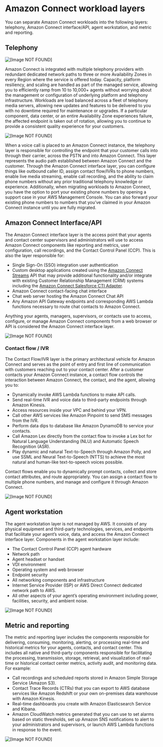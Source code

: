 # Amazon Connect workload layers<a name="workload-layers"></a>

You can separate Amazon Connect workloads into the following layers: telephony, Amazon Connect interface/API, agent workstation, and metric and reporting\. 

## Telephony<a name="workload-layers-telephony"></a>

![\[Image NOT FOUND\]](http://docs.aws.amazon.com/connect/latest/adminguide/images/architecture/telephony.png)

 Amazon Connect is integrated with multiple telephony providers with redundant dedicated network paths to three or more Availability Zones in every Region where the service is offered today\. Capacity, platform resiliency, and scaling are handled as part of the managed service, allowing you to efficiently ramp from 10 to 10,000\+ agents without worrying about the management or configuration of underlying platform and telephony infrastructure\. Workloads are load balanced across a fleet of telephony media servers, allowing new updates and features to be delivered to you with no downtime required for maintenance or upgrades\. If a particular component, data center, or an entire Availability Zone experiences failure, the affected endpoint is taken out of rotation, allowing you to continue to provide a consistent quality experience for your customers\.

![\[Image NOT FOUND\]](http://docs.aws.amazon.com/connect/latest/adminguide/images/architecture/telephony2.png)

When a voice call is placed to an Amazon Connect instance, the telephony layer is responsible for controlling the endpoint that your customer calls into through their carrier, across the PSTN and into Amazon Connect\. This layer represents the audio path established between Amazon Connect and the customer\. Through the Amazon Connect interface layer, you can configure things like outbound caller ID, assign contact flow/IVRs to phone numbers, enable live media streaming, enable call recording, and the ability to claim phone numbers without any prior traditional telephony knowledge or experience\. Additionally, when migrating workloads to Amazon Connect, you have the option to port your existing phone numbers by opening a support case in your AWS Management Console\. You can also forward your existing phone numbers to numbers that you’ve claimed in your Amazon Connect instance until you are fully migrated\.

## Amazon Connect Interface/API<a name="connectinterface-api"></a>

The Amazon Connect interface layer is the access point that your agents and contact center supervisors and administrators will use to access Amazon Connect components like reporting and metrics, user configuration, call recordings, and the Contact Control Panel \(CCP\)\. This is also the layer responsible for:
+ Single Sign\-On \(SSO\) integration user authentication
+ Custom desktop applications created using the [Amazon Connect Streams](https://github.com/aws/amazon-connect-streams) API that may provide additional functionality and/or integrate with existing Customer Relationship Management \(CRM\) systems including the [Amazon Connect Salesforce CTI Adapter](salesforce-integration.md)\. 
+ Amazon Connect contact\-facing chat interface
+ Chat web server hosting the Amazon Connect Chat API
+ Any Amazon API Gateway endpoints and corresponding AWS Lambda functions necessary to route chat contacts to Amazon Connect\. 

Anything your agents, managers, supervisors, or contacts use to access, configure, or manage Amazon Connect components from a web browser or API is considered the Amazon Connect interface layer\.

![\[Image NOT FOUND\]](http://docs.aws.amazon.com/connect/latest/adminguide/images/architecture/connectinterface.png)

### Contact flow / IVR<a name="contactflowivr"></a>

The Contact Flow/IVR layer is the primary architectural vehicle for Amazon Connect and serves as the point of entry and first line of communication with customers reaching out to your contact center\. After a customer contacts your Amazon Connect instance, a contact flow controls the interaction between Amazon Connect, the contact, and the agent, allowing you to:
+ Dynamically invoke AWS Lambda functions to make API calls\.
+ Send real\-time IVR and voice data to third\-party endpoints through Amazon Kinesis\.
+ Access resources inside your VPC and behind your VPN\.
+ Call other AWS services like Amazon Pinpoint to send SMS messages from the IVR\.
+ Perform data dips to database like Amazon DynamoDB to service your contacts\.
+ Call Amazon Lex directly from the contact flow to invoke a Lex bot for Natural Language Understanding \(NLU\) and Automatic Speech Recognition \(ASR\)\.
+ Play dynamic and natural Text\-to\-Speech through Amazon Polly, and use SSML and Neural Text\-to\-Speech \(NTTS\) to achieve the most natural and human\-like text\-to\-speech voices possible\.

Contact flows enable you to dynamically prompt contacts, collect and store contact attributes, and route appropriately\. You can assign a contact flow to multiple phone numbers, and manage and configure it through Amazon Connect\.

![\[Image NOT FOUND\]](http://docs.aws.amazon.com/connect/latest/adminguide/images/architecture/contactflowivr.png)

## Agent workstation<a name="workload-layers-agent-workstation"></a>

The agent workstation layer is not managed by AWS\. It consists of any physical equipment and third\-party technologies, services, and endpoints that facilitate your agent’s voice, data, and access the Amazon Connect interface layer\. Components in the agent workstation layer include:
+ The Contact Control Panel \(CCP\) agent hardware
+ Network path
+ Agent headset or handset
+ VDI environment
+ Operating system and web browser
+ Endpoint security
+ All networking components and infrastructure
+ Internet Service Provider \(ISP\) or AWS Direct Connect dedicated network path to AWS\. 
+ All other aspects of your agent’s operating environment including power, facilities, security, and ambient noise\. 

![\[Image NOT FOUND\]](http://docs.aws.amazon.com/connect/latest/adminguide/images/architecture/agentworkstation.png)

## Metric and reporting<a name="workload-layers-metric-reporting"></a>

The metric and reporting layer includes the components responsible for delivering, consuming, monitoring, alerting, or processing real\-time and historical metrics for your agents, contacts, and contact center\. This includes all native and third\-party components responsible for facilitating the processing, transmission, storage, retrieval, and visualization of real\-time or historical contact center metrics, activity audit, and monitoring data\. For example:
+ Call recordings and scheduled reports stored in Amazon Simple Storage Service \(Amazon S3\)\.
+ Contact Trace Records \(CTRs\) that you can export to AWS database services like Amazon Redshift or your own on\-premises data warehouse with Amazon Kinesis\. 
+ Real\-time dashboards you create with Amazon Elasticsearch Service and Kibana\.
+ Amazon CloudWatch metrics generated that you can use to set alarms based on static thresholds, set up Amazon SNS notifications to alert to your administrators and supervisors, or launch AWS Lambda functions in response to the event\. 

![\[Image NOT FOUND\]](http://docs.aws.amazon.com/connect/latest/adminguide/images/architecture/metricandreporting.png)